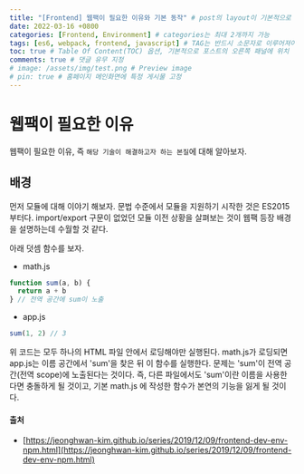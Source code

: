 ```yaml
---
title: "[Frontend] 웹팩이 필요한 이유와 기본 동작" # post의 layout이 기본적으로 post로 설정되어있어서 Front Matter에 따로 layout변수를 만들어 주지 않아도 됨
date: 2022-03-16 +0800
categories: [Frontend, Environment] # categories는 최대 2개까지 가능
tags: [es6, webpack, frontend, javascript] # TAG는 반드시 소문자로 이루어져야함, 0~무한개까지 지정 가능
toc: true # Table Of Content(TOC) 옵션, 기본적으로 포스트의 오른쪽 패널에 위치
comments: true # 댓글 유무 지정
# image: /assets/img/test.png # Preview image
# pin: true # 홈페이지 메인화면에 특정 게시물 고정
---
```


# 웹팩이 필요한 이유
웹팩이 필요한 이유, 즉 `해당 기술이 해결하고자 하는 본질`에 대해 알아보자.

## 배경
먼저 모듈에 대해 이야기 해보자. 문법 수준에서 모듈을 지원하기 시작한 것은 ES2015부터다. import/export 구문이 없었던 모듈 이전 상황을 살펴보는 것이 웹팩 등장 배경을 설명하는데 수월할 것 같다.

아래 덧셈 함수를 보자.

- math.js

```javascript
function sum(a, b) {
  return a + b
} // 전역 공간에 sum이 노출
```

- app.js

```javascript
sum(1, 2) // 3
```

위 코드는 모두 하나의 HTML 파일 안에서 로딩해야만 실행된다. math.js가 로딩되면 app.js는 이름 공간에서 'sum'을 찾은 뒤 이 함수를 실행한다. 문제는 'sum'이 전역 공간(전역 scope)에 노출된다는 것이다. 즉, 다른 파일에서도 'sum'이란 이름을 사용한다면 충돌하게 될 것이고, 기본 math.js 에 작성한 함수가 본연의 기능을 잃게 될 것이다.



#### 출처
- [https://jeonghwan-kim.github.io/series/2019/12/09/frontend-dev-env-npm.html](https://jeonghwan-kim.github.io/series/2019/12/09/frontend-dev-env-npm.html)
